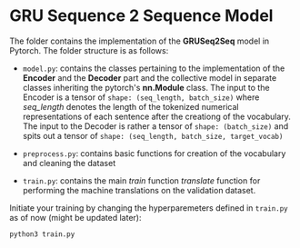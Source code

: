 # GRU Sequence 2 Sequence Model

The folder contains the implementation of the __GRUSeq2Seq__ model in Pytorch. The folder structure is as follows:

- `model.py`: contains the classes pertaining to the implementation of the __Encoder__ and the __Decoder__ part and the collective model in separate classes inheriting the pytorch's __nn.Module__ class. The input to the Encoder is a tensor of `shape: (seq_length, batch_size)` where _seq_length_ denotes the length of the tokenized numerical representations of each sentence after the creationg of the vocabulary. The input to the Decoder is rather a tensor of `shape: (batch_size)` and spits out a tensor of `shape: (seq_length, batch_size, target_vocab)`

- `preprocess.py`: contains basic functions for creation of the vocabulary and cleaning the dataset

- `train.py`: contains the main *train* function *translate* function for performing the machine translations on the validation dataset. 

Initiate your training by changing the hyperparemeters defined in `train.py` as of now (might be updated later):
```bash
python3 train.py
```

